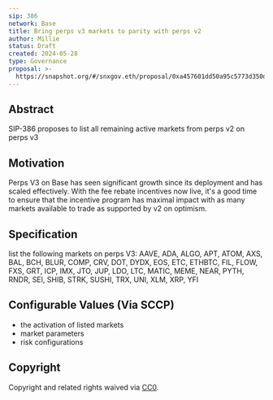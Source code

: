 ```yaml
---
sip: 386
network: Base
title: Bring perps v3 markets to parity with perps v2
author: Millie
status: Draft
created: 2024-05-28
type: Governance
proposal: >-
  https://snapshot.org/#/snxgov.eth/proposal/0xa457601dd50a95c5773d350d31aa705c0c7dede433dd9f98ca56271a863f50ae
---
```


## Abstract

SIP-386 proposes to list all remaining active markets from perps v2 on perps v3

## Motivation

Perps V3 on Base has seen significant growth since its deployment and has scaled effectively. With the fee rebate incentives now live, 
it's a good time to ensure that the incentive program has maximal impact with as many markets available to trade as supported by v2 on optimism.

## Specification

list the following markets on perps V3: AAVE, ADA, ALGO, APT, ATOM, AXS, BAL, BCH, BLUR, COMP, CRV, DOT, DYDX, EOS, ETC, ETHBTC, FIL, FLOW, FXS, GRT, ICP, IMX, JTO, JUP, LDO, LTC, MATIC, MEME, NEAR, PYTH, RNDR, SEI, SHIB, STRK, SUSHI, TRX, UNI, XLM, XRP, YFI


## Configurable Values (Via SCCP)

- the activation of listed markets
- market parameters
- risk configurations

## Copyright

Copyright and related rights waived via [CC0](https://creativecommons.org/publicdomain/zero/1.0/).
